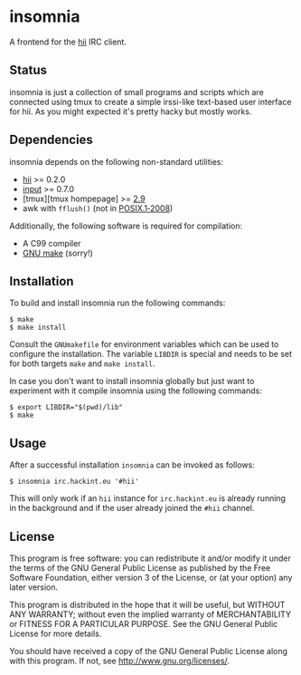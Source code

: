 # insomnia

A frontend for the [hii][hii github] IRC client.

## Status

insomnia is just a collection of small programs and scripts which are
connected using tmux to create a simple irssi-like text-based user
interface for hii. As you might expected it's pretty hacky but mostly
works.

## Dependencies

insomnia depends on the following non-standard utilities:

* [hii][hii github] >= 0.2.0
* [input][input github] >= 0.7.0
* [tmux][tmux hompepage] >= [2.9][tmux pr 1487]
* awk with `fflush()` (not in [POSIX.1‐2008][posix issue 634])

Additionally, the following software is required for compilation:

* A C99 compiler
* [GNU make][GNU make] (sorry!)

## Installation

To build and install insomnia run the following commands:

	$ make
	$ make install

Consult the `GNUmakefile` for environment variables which can be used to
configure the installation. The variable `LIBDIR` is special and needs
to be set for both targets `make` and `make install`.

In case you don't want to install insomnia globally but just want to
experiment with it compile insomnia using the following commands:

	$ export LIBDIR="$(pwd)/lib"
	$ make

## Usage

After a successful installation `insomnia` can be invoked as follows:

	$ insomnia irc.hackint.eu '#hii'

This will only work if an `hii` instance for `irc.hackint.eu` is already
running in the background and if the user already joined the `#hii`
channel.

## License

This program is free software: you can redistribute it and/or modify it
under the terms of the GNU General Public License as published by the
Free Software Foundation, either version 3 of the License, or (at your
option) any later version.

This program is distributed in the hope that it will be useful, but
WITHOUT ANY WARRANTY; without even the implied warranty of
MERCHANTABILITY or FITNESS FOR A PARTICULAR PURPOSE. See the GNU General
Public License for more details.

You should have received a copy of the GNU General Public License along
with this program. If not, see <http://www.gnu.org/licenses/>.

[hii github]: https://github.com/nmeum/hii
[input github]: https://github.com/nmeum/input
[tmux homepage]: https://tmux.github.io
[tmux pr 1487]: https://github.com/tmux/tmux/pull/1487
[posix issue 634]: http://austingroupbugs.net/view.php?id=634
[GNU make]: https://www.gnu.org/software/make/
